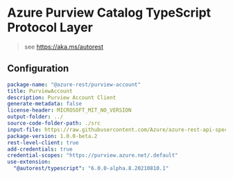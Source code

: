 # Azure Purview Catalog TypeScript Protocol Layer

> see https://aka.ms/autorest

## Configuration

```yaml
package-name: "@azure-rest/purview-account"
title: PurviewAccount
description: Purview Account Client
generate-metadata: false
license-header: MICROSOFT_MIT_NO_VERSION
output-folder: ../
source-code-folder-path: ./src
input-file: https://raw.githubusercontent.com/Azure/azure-rest-api-specs/master/specification/purview/data-plane/Azure.Analytics.Purview.Account/preview/2019-11-01-preview/account.json
package-version: 1.0.0-beta.2
rest-level-client: true
add-credentials: true
credential-scopes: "https://purview.azure.net/.default"
use-extension:
  "@autorest/typescript": "6.0.0-alpha.8.20210810.1"
```
